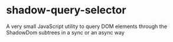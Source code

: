 # shadow-query-selector
A very small JavaScript utility to query DOM elements through the ShadowDom subtrees in a sync or an async way
